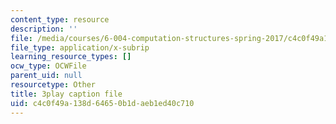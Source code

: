 ```yaml
---
content_type: resource
description: ''
file: /media/courses/6-004-computation-structures-spring-2017/c4c0f49a138d64650b1daeb1ed40c710_EnmOjVUSfdY.srt
file_type: application/x-subrip
learning_resource_types: []
ocw_type: OCWFile
parent_uid: null
resourcetype: Other
title: 3play caption file
uid: c4c0f49a-138d-6465-0b1d-aeb1ed40c710
---
```

